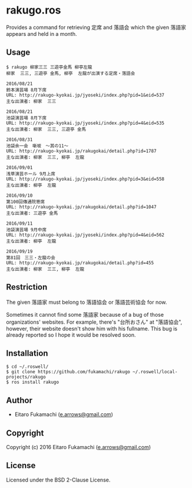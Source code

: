 # rakugo.ros

Provides a command for retrieving 定席 and 落語会 which the given 落語家 appears and held in a month.

## Usage

```
$ rakugo 柳家三三 三遊亭金馬 柳亭左龍
柳家  三三, 三遊亭 金馬, 柳亭  左龍が出演する定席・落語会

2016/08/21
鈴本演芸場 8月下席
URL: http://rakugo-kyokai.jp/jyoseki/index.php?pid=1&eid=537
主な出演者: 柳家  三三

2016/08/21
池袋演芸場 8月下席
URL: http://rakugo-kyokai.jp/jyoseki/index.php?pid=4&eid=535
主な出演者: 柳家  三三, 三遊亭 金馬

2016/08/31
池袋余一会　噺坂　～其の11～
URL: http://rakugo-kyokai.jp/rakugokai/detail.php?id=1787
主な出演者: 柳家  三三, 柳亭  左龍

2016/09/01
浅草演芸ホール 9月上席
URL: http://rakugo-kyokai.jp/jyoseki/index.php?pid=3&eid=558
主な出演者: 柳亭  左龍

2016/09/10
第100回傳通院寄席
URL: http://rakugo-kyokai.jp/rakugokai/detail.php?id=1047
主な出演者: 三遊亭 金馬

2016/09/11
池袋演芸場 9月中席
URL: http://rakugo-kyokai.jp/jyoseki/index.php?pid=4&eid=562
主な出演者: 柳亭  左龍

2016/09/19
第81回　三三・左龍の会
URL: http://rakugo-kyokai.jp/rakugokai/detail.php?id=455
主な出演者: 柳家  三三, 柳亭  左龍
```

## Restriction

The given 落語家 must belong to 落語協会 or 落語芸術協会 for now.

Sometimes it cannot find some 落語家 because of a bug of those organizations' websites. For example, there's "台所おさん" at "落語協会", however, their website doesn't show him with his fullname. This bug is already reported so I hope it would be resolved soon.

## Installation

```
$ cd ~/.roswell/
$ git clone https://github.com/fukamachi/rakugo ~/.roswell/local-projects/rakugo
$ ros install rakugo
```

## Author

* Eitaro Fukamachi (e.arrows@gmail.com)

## Copyright

Copyright (c) 2016 Eitaro Fukamachi (e.arrows@gmail.com)

## License

Licensed under the BSD 2-Clause License.

